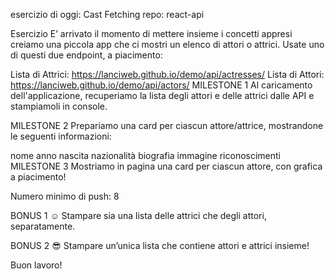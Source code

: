esercizio di oggi: Cast Fetching
repo: react-api

Esercizio
E’ arrivato il momento di mettere insieme i concetti appresi creiamo una piccola app che ci mostri un elenco di attori o attrici. Usate uno di questi due endpoint, a piacimento:

Lista di Attrici: https://lanciweb.github.io/demo/api/actresses/
Lista di Attori: https://lanciweb.github.io/demo/api/actors/
MILESTONE 1
Al caricamento dell'applicazione, recuperiamo la lista degli attori e delle attrici dalle API e stampiamoli in console.

MILESTONE 2
Prepariamo una card per ciascun attore/attrice, mostrandone le seguenti informazioni:

nome
anno nascita
nazionalità
biografia
immagine
riconoscimenti
MILESTONE 3
Mostriamo in pagina una card per ciascun attore, con grafica a piacimento!

Numero minimo di push: 8

BONUS 1 ☺️
Stampare sia una lista delle attrici che degli attori, separatamente.

BONUS 2 😎
Stampare un’unica lista che contiene attori e attrici insieme!

Buon lavoro!